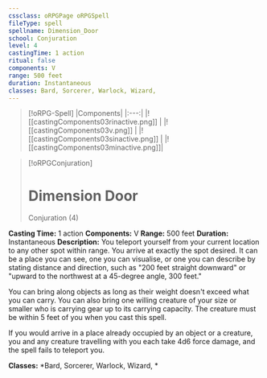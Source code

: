 ```yaml
---
cssclass: oRPGPage oRPGSpell
fileType: spell
spellname: Dimension_Door
school: Conjuration
level: 4
castingTime: 1 action
ritual: false
components: V
range: 500 feet
duration: Instantaneous
classes: Bard, Sorcerer, Warlock, Wizard,
---
```

> [!oRPG-Spell]
> |Components|
> |:---:|
> |![[castingComponents03rinactive.png]] |
> |![[castingComponents03v.png]] |
> |![[castingComponents03sinactive.png]] |
> |![[castingComponents03minactive.png]]|

> [!oRPGConjuration]
>#  Dimension Door
> Conjuration  (4)

**Casting Time:** 1 action
**Components:** V
**Range:** 500 feet
**Duration:**  Instantaneous
**Description:**
You teleport yourself from your current location to any other spot within range. You arrive at exactly the spot desired. It can be a place you can see, one you can visualise, or one you can describe by stating distance and direction, such as "200 feet straight downward" or "upward to the northwest at a 45-degree angle, 300 feet."



 You can bring along objects as long as their weight doesn't exceed what you can carry. You can also bring one willing creature of your size or smaller who is carrying gear up to its carrying capacity. The creature must be within 5 feet of you when you cast this spell.



 If you would arrive in a place already occupied by an object or a creature, you and any creature travelling with you each take 4d6 force damage, and the spell fails to teleport you.



**Classes:**  *Bard, Sorcerer, Warlock, Wizard, *


